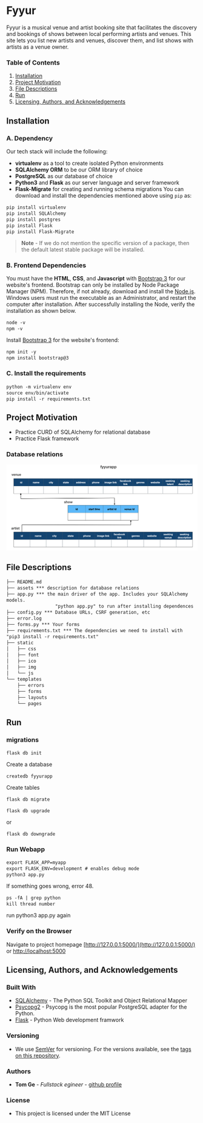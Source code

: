# Fyyur

Fyyur is a musical venue and artist booking site that facilitates the discovery and bookings of shows between local performing artists and venues. This site lets you list new artists and venues, discover them, and list shows with artists as a venue owner.


### Table of Contents

1. [Installation](#installation)
2. [Project Motivation](#motivation)
3. [File Descriptions](#files)
4. [Run](#results)
5. [Licensing, Authors, and Acknowledgements](#licensing)

## Installation <a name="installation"></a>

### A. Dependency
Our tech stack will include the following:
 * **virtualenv** as a tool to create isolated Python environments
 * **SQLAlchemy ORM** to be our ORM library of choice
 * **PostgreSQL** as our database of choice
 * **Python3** and **Flask** as our server language and server framework
 * **Flask-Migrate** for creating and running schema migrations
You can download and install the dependencies mentioned above using `pip` as:
```
pip install virtualenv
pip install SQLAlchemy
pip install postgres
pip install Flask
pip install Flask-Migrate
```
> **Note** - If we do not mention the specific version of a package, then the default latest stable package will be installed. 

### B. Frontend Dependencies
You must have the **HTML**, **CSS**, and **Javascript** with [Bootstrap 3](https://getbootstrap.com/docs/3.4/customize/) for our website's frontend. Bootstrap can only be installed by Node Package Manager (NPM). Therefore, if not already, download and install the [Node.js](https://nodejs.org/en/download/). Windows users must run the executable as an Administrator, and restart the computer after installation. After successfully installing the Node, verify the installation as shown below.
```
node -v
npm -v
```
Install [Bootstrap 3](https://getbootstrap.com/docs/3.3/getting-started/) for the website's frontend:
```
npm init -y
npm install bootstrap@3
```

### C. Install the requirements
```
python -m virtualenv env
source env/bin/activate
pip install -r requirements.txt
```


## Project Motivation<a name="motivation"></a>
- Practice CURD of SQLAlchemy for relational database
- Practice Flask framework 

### Database relations
![Star Schemas](./assets/star_schemas.png)

## File Descriptions <a name="files"></a>
  ```
  ├── README.md
  ├── assets *** description for database relations 
  ├── app.py *** the main driver of the app. Includes your SQLAlchemy models.
                    "python app.py" to run after installing dependences
  ├── config.py *** Database URLs, CSRF generation, etc
  ├── error.log
  ├── forms.py *** Your forms
  ├── requirements.txt *** The dependencies we need to install with "pip3 install -r requirements.txt"
  ├── static
  │   ├── css 
  │   ├── font
  │   ├── ico
  │   ├── img
  │   └── js
  └── templates
      ├── errors
      ├── forms
      ├── layouts
      └── pages
  ```

## Run <a name="results"></a>

### migrations

```
flask db init
```
Create a database
```
createdb fyyurapp
```
Create tables
```
flask db migrate
```
```
flask db upgrade 
```
or
```
flask db downgrade
```
### Run Webapp

```
export FLASK_APP=myapp
export FLASK_ENV=development # enables debug mode
python3 app.py
```

If something goes wrong, error 48.  
```
ps -fA | grep python
kill thread number
```
run python3 app.py again

### Verify on the Browser
Navigate to project homepage [http://127.0.0.1:5000/](http://127.0.0.1:5000/) or [http://localhost:5000](http://localhost:5000) 


## Licensing, Authors, and Acknowledgements <a name="licensing"></a>

### Built With

* [SQLAlchemy](https://docs.sqlalchemy.org/en/14/) - The Python SQL Toolkit and Object Relational Mapper
* [Psycopg2](https://www.psycopg.org/) - Psycopg is the most popular PostgreSQL adapter for the Python.
* [Flask](https://flask.palletsprojects.com/en/1.1.x/) - Python Web development framwork

### Versioning

* We use [SemVer](http://semver.org/) for versioning. For the versions available, see the [tags on this repository](https://github.com/your/project/tags).

### Authors

* **Tom Ge** - *Fullstack egineer* - [github profile](https://github.com/tomgtqq)

### License

* This project is licensed under the MIT License
